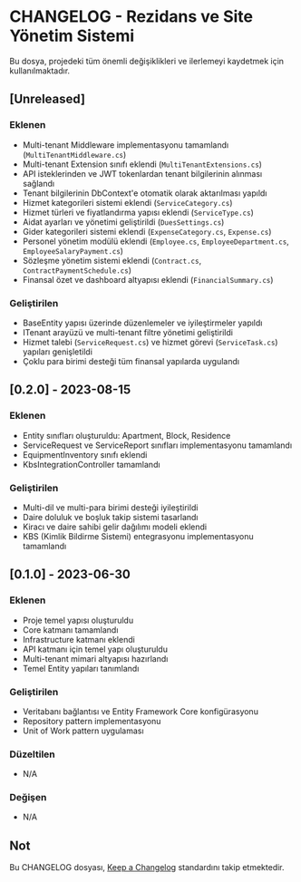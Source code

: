 # CHANGELOG - Rezidans ve Site Yönetim Sistemi

Bu dosya, projedeki tüm önemli değişiklikleri ve ilerlemeyi kaydetmek için kullanılmaktadır.

## [Unreleased]

### Eklenen
- Multi-tenant Middleware implementasyonu tamamlandı (`MultiTenantMiddleware.cs`)
- Multi-tenant Extension sınıfı eklendi (`MultiTenantExtensions.cs`)
- API isteklerinden ve JWT tokenlardan tenant bilgilerinin alınması sağlandı
- Tenant bilgilerinin DbContext'e otomatik olarak aktarılması yapıldı
- Hizmet kategorileri sistemi eklendi (`ServiceCategory.cs`)
- Hizmet türleri ve fiyatlandırma yapısı eklendi (`ServiceType.cs`)
- Aidat ayarları ve yönetimi geliştirildi (`DuesSettings.cs`)
- Gider kategorileri sistemi eklendi (`ExpenseCategory.cs`, `Expense.cs`)
- Personel yönetim modülü eklendi (`Employee.cs`, `EmployeeDepartment.cs`, `EmployeeSalaryPayment.cs`)
- Sözleşme yönetim sistemi eklendi (`Contract.cs`, `ContractPaymentSchedule.cs`)
- Finansal özet ve dashboard altyapısı eklendi (`FinancialSummary.cs`)

### Geliştirilen
- BaseEntity yapısı üzerinde düzenlemeler ve iyileştirmeler yapıldı
- ITenant arayüzü ve multi-tenant filtre yönetimi geliştirildi
- Hizmet talebi (`ServiceRequest.cs`) ve hizmet görevi (`ServiceTask.cs`) yapıları genişletildi
- Çoklu para birimi desteği tüm finansal yapılarda uygulandı

## [0.2.0] - 2023-08-15

### Eklenen
- Entity sınıfları oluşturuldu: Apartment, Block, Residence
- ServiceRequest ve ServiceReport sınıfları implementasyonu tamamlandı
- EquipmentInventory sınıfı eklendi
- KbsIntegrationController tamamlandı

### Geliştirilen
- Multi-dil ve multi-para birimi desteği iyileştirildi
- Daire doluluk ve boşluk takip sistemi tasarlandı
- Kiracı ve daire sahibi gelir dağılımı modeli eklendi
- KBS (Kimlik Bildirme Sistemi) entegrasyonu implementasyonu tamamlandı

## [0.1.0] - 2023-06-30

### Eklenen
- Proje temel yapısı oluşturuldu
- Core katmanı tamamlandı
- Infrastructure katmanı eklendi
- API katmanı için temel yapı oluşturuldu
- Multi-tenant mimari altyapısı hazırlandı
- Temel Entity yapıları tanımlandı

### Geliştirilen
- Veritabanı bağlantısı ve Entity Framework Core konfigürasyonu
- Repository pattern implementasyonu
- Unit of Work pattern uygulaması

### Düzeltilen
- N/A

### Değişen
- N/A

## Not
Bu CHANGELOG dosyası, [Keep a Changelog](https://keepachangelog.com/tr/1.0.0/) standardını takip etmektedir. 